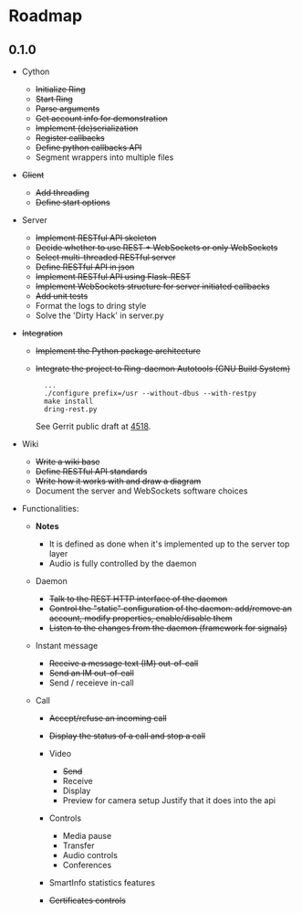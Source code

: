 # Roadmap

## 0.1.0

* Cython
    * ~~Initialize Ring~~
    * ~~Start Ring~~
    * ~~Parse arguments~~
    * ~~Get account info for demonstration~~
    * ~~Implement (de)serialization~~
    * ~~Register callbacks~~
    * ~~Define python callbacks API~~
    * Segment wrappers into multiple files

* ~~Client~~
    * ~~Add threading~~
    * ~~Define start options~~

* Server
    * ~~Implement RESTful API skeleton~~
    * ~~Decide whether to use REST + WebSockets or only WebSockets~~
    * ~~Select multi-threaded RESTful server~~
    * ~~Define RESTful API in json~~
    * ~~Implement RESTful API using Flask-REST~~
    * ~~Implement WebSockets structure for server initiated callbacks~~
    * ~~Add unit tests~~
    * Format the logs to dring style
    * Solve the 'Dirty Hack' in server.py

* ~~Integration~~
    * ~~Implement the Python package architecture~~
    * ~~Integrate the project to Ring-daemon Autotools (GNU Build System)~~

            ...
            ./configure prefix=/usr --without-dbus --with-restpy
            make install
            dring-rest.py

        See Gerrit public draft at [4518](https://gerrit-ring.savoirfairelinux.com/#/c/4518/).

* Wiki
    * ~~Write a wiki base~~
    * ~~Define RESTful API standards~~
    * ~~Write how it works with and draw a diagram~~
    * Document the server and WebSockets software choices

* Functionalities:

    * **Notes**
        * It is defined as done when it's implemented up to the server top layer
        * Audio is fully controlled by the daemon

    * Daemon
        * ~~Talk to the REST HTTP interface of the daemon~~
        * ~~Control the "static" configuration of the daemon: add/remove an account, modify properties, enable/disable them~~
        * ~~Listen to the changes from the daemon (framework for signals)~~

    * Instant message
      * ~~Receive a message text (IM) out-of-call~~
      * ~~Send an IM out-of-call~~
      * Send / receieve in-call

    * Call
        * ~~Accept/refuse an incoming call~~
        * ~~Display the status of a call and stop a call~~
        * Video
            * ~~Send~~
            * Receive
            * Display
            * Preview for camera setup
                Justify that it does into the api

        * Controls
            * Media pause
            * Transfer
            * Audio controls
            * Conferences

        * SmartInfo statistics features
        * ~~Certificates controls~~
